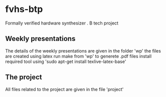 # fvhs-btp
Formally verified hardware synthesizer . B tech project

## Weekly presentations
The details of the weekly presentations are given in the folder 'wp'
the files are created using latex
run make from 'wp' to generete .pdf files
install required tool using 'sudo apt-get install texlive-latex-base'

## The project
All files related to the project are given in the file 'project'

